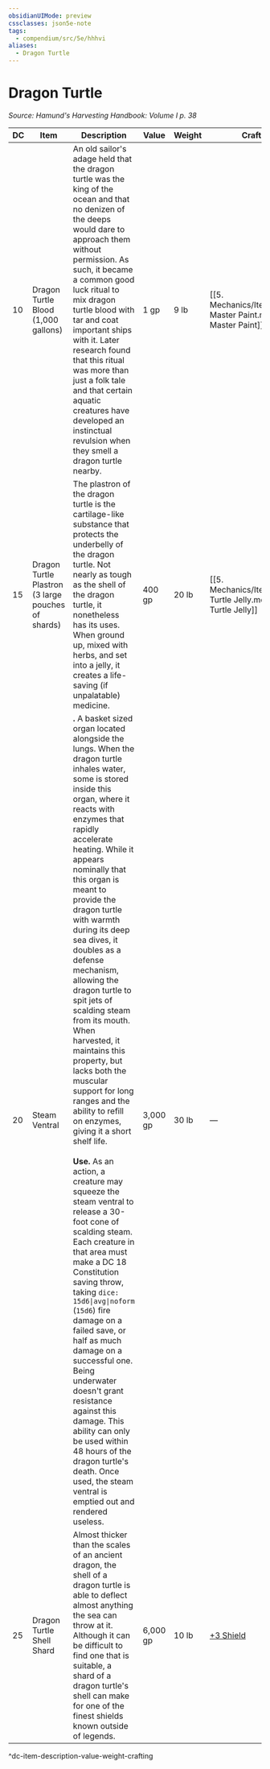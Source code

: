```yaml
---
obsidianUIMode: preview
cssclasses: json5e-note
tags:
  - compendium/src/5e/hhhvi
aliases:
  - Dragon Turtle
---
```

# Dragon Turtle
*Source: Hamund's Harvesting Handbook: Volume I p. 38* 

| DC | Item | Description | Value | Weight | Crafting |
|----|------|-------------|-------|--------|----------|
| 10 | Dragon Turtle Blood (1,000 gallons) | An old sailor's adage held that the dragon turtle was the king of the ocean and that no denizen of the deeps would dare to approach them without permission. As such, it became a common good luck ritual to mix dragon turtle blood with tar and coat important ships with it. Later research found that this ritual was more than just a folk tale and that certain aquatic creatures have developed an instinctual revulsion when they smell a dragon turtle nearby. | 1 gp | 9 lb | [[5. Mechanics/Items/Ocean Master Paint.md\|Ocean Master Paint]] |
| 15 | Dragon Turtle Plastron (3 large pouches of shards) | The plastron of the dragon turtle is the cartilage-like substance that protects the underbelly of the dragon turtle. Not nearly as tough as the shell of the dragon turtle, it nonetheless has its uses. When ground up, mixed with herbs, and set into a jelly, it creates a life-saving (if unpalatable) medicine. | 400 gp | 20 lb | [[5. Mechanics/Items/Dragon Turtle Jelly.md\|Dragon Turtle Jelly]] |
| 20 | Steam Ventral | **.** A basket sized organ located alongside the lungs. When the dragon turtle inhales water, some is stored inside this organ, where it reacts with enzymes that rapidly accelerate heating. While it appears nominally that this organ is meant to provide the dragon turtle with warmth during its deep sea dives, it doubles as a defense mechanism, allowing the dragon turtle to spit jets of scalding steam from its mouth. When harvested, it maintains this property, but lacks both the muscular support for long ranges and the ability to refill on enzymes, giving it a short shelf life.<br /><br />**Use.** As an action, a creature may squeeze the steam ventral to release a 30-foot cone of scalding steam. Each creature in that area must make a DC 18 Constitution saving throw, taking `dice: 15d6\|avg\|noform` (`15d6`) fire damage on a failed save, or half as much damage on a successful one. Being underwater doesn't grant resistance against this damage. This ability can only be used within 48 hours of the dragon turtle's death. Once used, the steam ventral is emptied out and rendered useless. | 3,000 gp | 30 lb | — |
| 25 | Dragon Turtle Shell Shard | Almost thicker than the scales of an ancient dragon, the shell of a dragon turtle is able to deflect almost anything the sea can throw at it. Although it can be difficult to find one that is suitable, a shard of a dragon turtle's shell can make for one of the finest shields known outside of legends. | 6,000 gp | 10 lb | [+3 Shield](compendium/items/3-shield.md) |
^dc-item-description-value-weight-crafting
